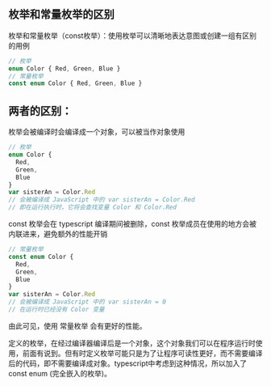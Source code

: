 


## 枚举和常量枚举的区别

枚举和常量枚举（const枚举）：使用枚举可以清晰地表达意图或创建一组有区别的用例
```js
// 枚举
enum Color { Red, Green, Blue }
// 常量枚举
const enum Color { Red, Green, Blue }

```


##  两者的区别：
枚举会被编译时会编译成一个对象，可以被当作对象使用
```js
// 枚举
enum Color {
  Red,
  Green,
  Blue
}
var sisterAn = Color.Red
// 会被编译成 JavaScript 中的 var sisterAn = Color.Red
// 即在运行执行时，它将会查找变量 Color 和 Color.Red

```
const 枚举会在 typescript 编译期间被删除，const 枚举成员在使用的地方会被内联进来，避免额外的性能开销
```js
// 常量枚举
const enum Color {
  Red,
  Green,
  Blue
}
var sisterAn = Color.Red
// 会被编译成 JavaScript 中的 var sisterAn = 0
// 在运行时已经没有 Color 变量

```
由此可见，使用 常量枚举 会有更好的性能。


定义的枚举，在经过编译器编译后是一个对象，这个对象我们可以在程序运行时使用，前面有说到。但有时定义枚举可能只是为了让程序可读性更好，而不需要编译后的代码，即不需要编译成对象。typescript中考虑到这种情况，所以加入了 const enum (完全嵌入的枚举)。

